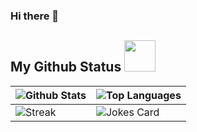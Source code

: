 ### Hi there 👋

<!--
**devil1993/devil1993** is a ✨ _special_ ✨ repository because its `README.md` (this file) appears on your GitHub profile.

Here are some ideas to get you started:

- 🔭 I’m currently working on ...
- 🌱 I’m currently learning ...
- 👯 I’m looking to collaborate on ...
- 🤔 I’m looking for help with ...
- 💬 Ask me about ...
- 📫 How to reach me: ...
- 😄 Pronouns: ...
- ⚡ Fun fact: ...
-->

## My Github Status <img src="https://media.giphy.com/media/iY8CRBdQXODJSCERIr/giphy.gif" width="50px">
| ![Github Stats](https://github-readme-stats.vercel.app/api?username=devil1993&show_icons=true&locale=en&theme=github_dark&count_private=true&hide_border=true) | ![Top Languages](https://github-readme-stats.vercel.app/api/top-langs/?username=devil1993&show_icons=true&locale=en&theme=github_dark&count_private=true&hide_border=true) |
| --- | --- |
| ![Streak](https://github-readme-streak-stats.herokuapp.com/?user=devil1993) | ![Jokes Card](https://readme-jokes.vercel.app/api) |
